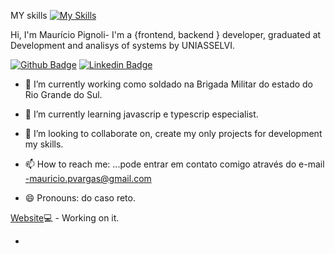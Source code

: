 MY skills
[![My Skills](https://skillicons.dev/icons?i=js,ts,html,css,php,mysql,react,nodejs,github)](https://skillicons.dev)


Hi, I'm  Maurício Pignoli-
I'm a {frontend, backend } developer, graduated at Development and analisys of systems by UNIASSELVI.

[![Github Badge](https://img.shields.io/badge/-Github-000?style=flat-square&logo=Github&logoColor=white&link=https://github.com/maumaucb18)](https://github.com/maumaucb18)
[![Linkedin Badge](https://img.shields.io/badge/-LinkedIn-blue?style=flat-square&logo=Linkedin&logoColor=white&link=https://https://www.linkedin.com/in/mauricio-pignoli/)](https://www.linkedin.com/in/mauricio-pignoli/)



- 🔭 I’m currently working  como soldado  na Brigada Militar do estado do Rio Grande do Sul.
- 🌱 I’m currently learning  javascrip e typescrip especialist.
- 👯 I’m looking to collaborate on, create my only projects for development my skills.


- 📫 How to reach me: ...pode entrar em contato comigo através do e-mail -mauricio.pvargas@gmail.com
- 😄 Pronouns: do caso reto.


[Website](https://mpdevsolutions.com.br)💻 - Working on it.



-

